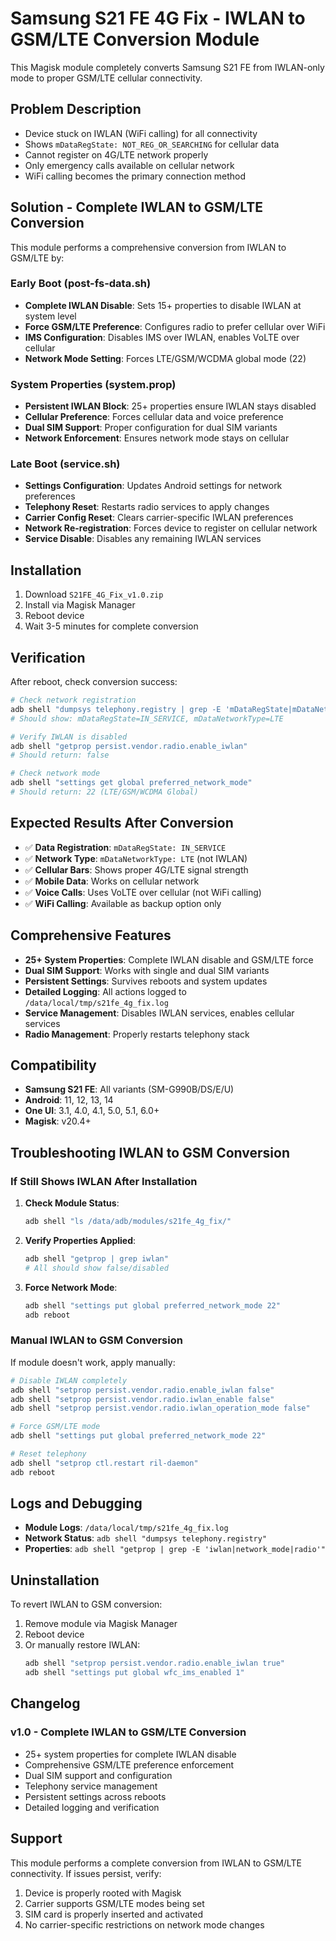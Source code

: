 # Samsung S21 FE 4G Fix - IWLAN to GSM/LTE Conversion Module

This Magisk module completely converts Samsung S21 FE from IWLAN-only mode to proper GSM/LTE cellular connectivity.

## Problem Description
- Device stuck on IWLAN (WiFi calling) for all connectivity
- Shows `mDataRegState: NOT_REG_OR_SEARCHING` for cellular data
- Cannot register on 4G/LTE network properly
- Only emergency calls available on cellular network
- WiFi calling becomes the primary connection method

## Solution - Complete IWLAN to GSM/LTE Conversion
This module performs a comprehensive conversion from IWLAN to GSM/LTE by:

### Early Boot (post-fs-data.sh)
- **Complete IWLAN Disable**: Sets 15+ properties to disable IWLAN at system level
- **Force GSM/LTE Preference**: Configures radio to prefer cellular over WiFi
- **IMS Configuration**: Disables IMS over IWLAN, enables VoLTE over cellular
- **Network Mode Setting**: Forces LTE/GSM/WCDMA global mode (22)

### System Properties (system.prop)
- **Persistent IWLAN Block**: 25+ properties ensure IWLAN stays disabled
- **Cellular Preference**: Forces cellular data and voice preference
- **Dual SIM Support**: Proper configuration for dual SIM variants
- **Network Enforcement**: Ensures network mode stays on cellular

### Late Boot (service.sh)
- **Settings Configuration**: Updates Android settings for network preferences
- **Telephony Reset**: Restarts radio services to apply changes
- **Carrier Config Reset**: Clears carrier-specific IWLAN preferences
- **Network Re-registration**: Forces device to register on cellular network
- **Service Disable**: Disables any remaining IWLAN services

## Installation
1. Download `S21FE_4G_Fix_v1.0.zip`
2. Install via Magisk Manager
3. Reboot device
4. Wait 3-5 minutes for complete conversion

## Verification
After reboot, check conversion success:

```bash
# Check network registration
adb shell "dumpsys telephony.registry | grep -E 'mDataRegState|mDataNetworkType'"
# Should show: mDataRegState=IN_SERVICE, mDataNetworkType=LTE

# Verify IWLAN is disabled
adb shell "getprop persist.vendor.radio.enable_iwlan"
# Should return: false

# Check network mode
adb shell "settings get global preferred_network_mode"
# Should return: 22 (LTE/GSM/WCDMA Global)
```

## Expected Results After Conversion
- ✅ **Data Registration**: `mDataRegState: IN_SERVICE`
- ✅ **Network Type**: `mDataNetworkType: LTE` (not IWLAN)
- ✅ **Cellular Bars**: Shows proper 4G/LTE signal strength
- ✅ **Mobile Data**: Works on cellular network
- ✅ **Voice Calls**: Uses VoLTE over cellular (not WiFi calling)
- ✅ **WiFi Calling**: Available as backup option only

## Comprehensive Features
- **25+ System Properties**: Complete IWLAN disable and GSM/LTE force
- **Dual SIM Support**: Works with single and dual SIM variants
- **Persistent Settings**: Survives reboots and system updates
- **Detailed Logging**: All actions logged to `/data/local/tmp/s21fe_4g_fix.log`
- **Service Management**: Disables IWLAN services, enables cellular services
- **Radio Management**: Properly restarts telephony stack

## Compatibility
- **Samsung S21 FE**: All variants (SM-G990B/DS/E/U)
- **Android**: 11, 12, 13, 14
- **One UI**: 3.1, 4.0, 4.1, 5.0, 5.1, 6.0+
- **Magisk**: v20.4+

## Troubleshooting IWLAN to GSM Conversion

### If Still Shows IWLAN After Installation
1. **Check Module Status**:
   ```bash
   adb shell "ls /data/adb/modules/s21fe_4g_fix/"
   ```

2. **Verify Properties Applied**:
   ```bash
   adb shell "getprop | grep iwlan"
   # All should show false/disabled
   ```

3. **Force Network Mode**:
   ```bash
   adb shell "settings put global preferred_network_mode 22"
   adb reboot
   ```

### Manual IWLAN to GSM Conversion
If module doesn't work, apply manually:
```bash
# Disable IWLAN completely
adb shell "setprop persist.vendor.radio.enable_iwlan false"
adb shell "setprop persist.vendor.radio.iwlan_enable false"
adb shell "setprop persist.vendor.radio.iwlan_operation_mode false"

# Force GSM/LTE mode
adb shell "settings put global preferred_network_mode 22"

# Reset telephony
adb shell "setprop ctl.restart ril-daemon"
adb reboot
```

## Logs and Debugging
- **Module Logs**: `/data/local/tmp/s21fe_4g_fix.log`
- **Network Status**: `adb shell "dumpsys telephony.registry"`
- **Properties**: `adb shell "getprop | grep -E 'iwlan|network_mode|radio'"`

## Uninstallation
To revert IWLAN to GSM conversion:
1. Remove module via Magisk Manager
2. Reboot device
3. Or manually restore IWLAN:
   ```bash
   adb shell "setprop persist.vendor.radio.enable_iwlan true"
   adb shell "settings put global wfc_ims_enabled 1"
   ```

## Changelog
### v1.0 - Complete IWLAN to GSM/LTE Conversion
- 25+ system properties for complete IWLAN disable
- Comprehensive GSM/LTE preference enforcement
- Dual SIM support and configuration
- Telephony service management
- Persistent settings across reboots
- Detailed logging and verification

## Support
This module performs a complete conversion from IWLAN to GSM/LTE connectivity. If issues persist, verify:
1. Device is properly rooted with Magisk
2. Carrier supports GSM/LTE modes being set
3. SIM card is properly inserted and activated
4. No carrier-specific restrictions on network mode changes